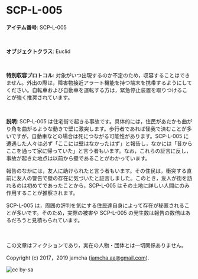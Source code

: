 

# SCP-L-005

**アイテム番号**: SCP-L-005  

<br>  

**オブジェクトクラス**: Euclid  

<br>  

**特別収容プロトコル**: 対象がいつ出現するのか不定のため，収容することはできません。外出の際は，障害物接近アラート機能を持つ端末を携帯するようにしてください。自転車および自動車を運転する方は，緊急停止装置を取りつけることが強く推奨されています。  

<br>  

**説明**: SCP-L-005 は住宅街で起きる事故です。具体的には，住民があたかも曲がり角を曲がるような動きで壁に激突します。歩行者であれば怪我で済むことが多いですが，自動車などの場合は死につながる可能性があります。SCP-L-005 に遭遇した人々は必ず「ここには壁はなかったはず」と報告し，なかには「昔からここを通って家に帰っていた」と言う者もいます。なお，これらの証言に反し，事故が起きた地点は以前から壁であることがわかっています。  

報告のなかには，友人に助けられたと言う者もいます。その住民は，衝突する直前に友人の警告で壁の存在に気づいたと証言しました。このとき，友人が街を訪れるのは初めてであったことから，SCP-L-005 はその土地に詳しい人間にのみ作用することが推察されます。  

SCP-L-005 は，周囲の評判を気にする住民達自身によって存在が秘匿されることが多いです。そのため，実際の被害や SCP-L-005 の発生数は報告の数倍はあるだろうと見積もられています。  

<br>  
<br>  
この文章はフィクションであり，実在の人物・団体とは一切関係ありません。  

Copyright (c) 2017，2019 jamcha (jamcha.aa@gmail.com).  

![cc by-sa](https://i.creativecommons.org/l/by-sa/4.0/88x31.png)  

